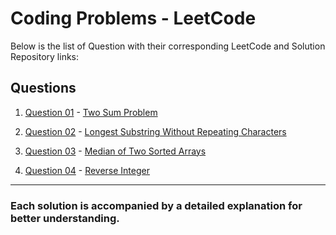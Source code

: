 # Coding Problems - LeetCode
 
Below is the list of Question with their corresponding LeetCode and Solution Repository links:

## Questions

1. [Question 01](https://github.com/GauravAmarnani/platform-coding-solutions/tree/main/leetcode/Question01) - [Two Sum Problem](https://leetcode.com/problems/two-sum/)
  
2. [Question 02](https://github.com/GauravAmarnani/platform-coding-solutions/tree/main/leetcode/Question02) - [Longest Substring Without Repeating Characters](https://leetcode.com/problems/longest-substring-without-repeating-characters/)

3. [Question 03](https://github.com/GauravAmarnani/platform-coding-solutions/tree/main/leetcode/Question03) - [Median of Two Sorted Arrays](https://leetcode.com/problems/median-of-two-sorted-arrays/)

4. [Question 04](https://github.com/GauravAmarnani/platform-coding-solutions/tree/main/leetcode/Question04) - [Reverse Integer](https://leetcode.com/problems/reverse-integer/)

---

### Each solution is accompanied by a detailed explanation for better understanding.
